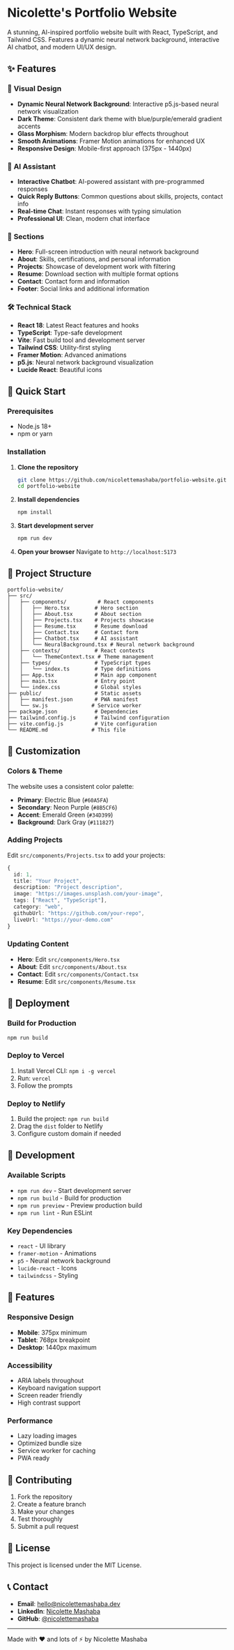 
# Nicolette's Portfolio Website

A stunning, AI-inspired portfolio website built with React, TypeScript, and Tailwind CSS. Features a dynamic neural network background, interactive AI chatbot, and modern UI/UX design.

## ✨ Features

### 🎨 **Visual Design**
- **Dynamic Neural Network Background**: Interactive p5.js-based neural network visualization
- **Dark Theme**: Consistent dark theme with blue/purple/emerald gradient accents
- **Glass Morphism**: Modern backdrop blur effects throughout
- **Smooth Animations**: Framer Motion animations for enhanced UX
- **Responsive Design**: Mobile-first approach (375px - 1440px)

### 🤖 **AI Assistant**
- **Interactive Chatbot**: AI-powered assistant with pre-programmed responses
- **Quick Reply Buttons**: Common questions about skills, projects, contact info
- **Real-time Chat**: Instant responses with typing simulation
- **Professional UI**: Clean, modern chat interface

### 📱 **Sections**
- **Hero**: Full-screen introduction with neural network background
- **About**: Skills, certifications, and personal information
- **Projects**: Showcase of development work with filtering
- **Resume**: Download section with multiple format options
- **Contact**: Contact form and information
- **Footer**: Social links and additional information

### 🛠️ **Technical Stack**
- **React 18**: Latest React features and hooks
- **TypeScript**: Type-safe development
- **Vite**: Fast build tool and development server
- **Tailwind CSS**: Utility-first styling
- **Framer Motion**: Advanced animations
- **p5.js**: Neural network background visualization
- **Lucide React**: Beautiful icons

## 🚀 Quick Start

### Prerequisites
- Node.js 18+ 
- npm or yarn

### Installation

1. **Clone the repository**
   ```bash
   git clone https://github.com/nicolettemashaba/portfolio-website.git
   cd portfolio-website
   ```

2. **Install dependencies**
   ```bash
   npm install
   ```

3. **Start development server**
   ```bash
   npm run dev
   ```

4. **Open your browser**
   Navigate to `http://localhost:5173`

## 📁 Project Structure

```
portfolio-website/
├── src/
│   ├── components/          # React components
│   │   ├── Hero.tsx        # Hero section
│   │   ├── About.tsx       # About section
│   │   ├── Projects.tsx    # Projects showcase
│   │   ├── Resume.tsx      # Resume download
│   │   ├── Contact.tsx     # Contact form
│   │   ├── Chatbot.tsx     # AI assistant
│   │   └── NeuralBackground.tsx # Neural network background
│   ├── contexts/           # React contexts
│   │   └── ThemeContext.tsx # Theme management
│   ├── types/              # TypeScript types
│   │   └── index.ts        # Type definitions
│   ├── App.tsx             # Main app component
│   ├── main.tsx            # Entry point
│   └── index.css           # Global styles
├── public/                 # Static assets
│   ├── manifest.json       # PWA manifest
│   └── sw.js              # Service worker
├── package.json            # Dependencies
├── tailwind.config.js      # Tailwind configuration
├── vite.config.js          # Vite configuration
└── README.md              # This file
```

## 🎨 Customization

### Colors & Theme
The website uses a consistent color palette:
- **Primary**: Electric Blue (`#60A5FA`)
- **Secondary**: Neon Purple (`#8B5CF6`) 
- **Accent**: Emerald Green (`#34D399`)
- **Background**: Dark Gray (`#111827`)

### Adding Projects
Edit `src/components/Projects.tsx` to add your projects:

```typescript
{
  id: 1,
  title: "Your Project",
  description: "Project description",
  image: "https://images.unsplash.com/your-image",
  tags: ["React", "TypeScript"],
  category: "web",
  githubUrl: "https://github.com/your-repo",
  liveUrl: "https://your-demo.com"
}
```

### Updating Content
- **Hero**: Edit `src/components/Hero.tsx`
- **About**: Edit `src/components/About.tsx`
- **Contact**: Edit `src/components/Contact.tsx`
- **Resume**: Edit `src/components/Resume.tsx`

## 🚀 Deployment

### Build for Production
```bash
npm run build
```

### Deploy to Vercel
1. Install Vercel CLI: `npm i -g vercel`
2. Run: `vercel`
3. Follow the prompts

### Deploy to Netlify
1. Build the project: `npm run build`
2. Drag the `dist` folder to Netlify
3. Configure custom domain if needed

## 🔧 Development

### Available Scripts
- `npm run dev` - Start development server
- `npm run build` - Build for production
- `npm run preview` - Preview production build
- `npm run lint` - Run ESLint

### Key Dependencies
- `react` - UI library
- `framer-motion` - Animations
- `p5` - Neural network background
- `lucide-react` - Icons
- `tailwindcss` - Styling

## 📱 Features

### Responsive Design
- **Mobile**: 375px minimum
- **Tablet**: 768px breakpoint
- **Desktop**: 1440px maximum

### Accessibility
- ARIA labels throughout
- Keyboard navigation support
- Screen reader friendly
- High contrast support

### Performance
- Lazy loading images
- Optimized bundle size
- Service worker for caching
- PWA ready

## 🤝 Contributing

1. Fork the repository
2. Create a feature branch
3. Make your changes
4. Test thoroughly
5. Submit a pull request

## 📄 License

This project is licensed under the MIT License.

## 📞 Contact

- **Email**: hello@nicolettemashaba.dev
- **LinkedIn**: [Nicolette Mashaba](https://linkedin.com/in/nicolettemashaba)
- **GitHub**: [@nicolettemashaba](https://github.com/nicolettemashaba)

---

Made with ❤️ and lots of ⚡ by Nicolette Mashaba 